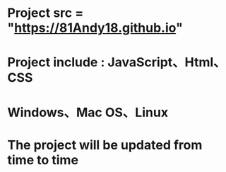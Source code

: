 # Project src = "https://81Andy18.github.io"
# Project include : JavaScript、Html、CSS
# Windows、Mac OS、Linux
# The project will be updated from time to time
